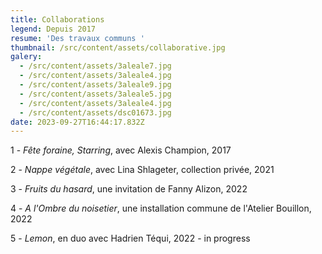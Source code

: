 ```yaml
---
title: Collaborations
legend: Depuis 2017
resume: 'Des travaux communs '
thumbnail: /src/content/assets/collaborative.jpg
galery:
  - /src/content/assets/3aleale7.jpg
  - /src/content/assets/3aleale4.jpg
  - /src/content/assets/3aleale9.jpg
  - /src/content/assets/3aleale5.jpg
  - /src/content/assets/3aleale4.jpg
  - /src/content/assets/dsc01673.jpg
date: 2023-09-27T16:44:17.832Z
---
```


1﻿ - *Fête foraine, Starring*, avec Alexis Champion, 2017

2 - *Nappe végétale*, avec Lina Shlageter, collection privée, 2021

3﻿ - *Fruits du hasard*, une invitation de Fanny Alizon, 2022

4﻿ - *A l'Ombre du noisetier*, une installation commune de l'Atelier Bouillon, 2022

5﻿ - *Lemon*, en duo avec Hadrien Téqui, 2022 - in progress
